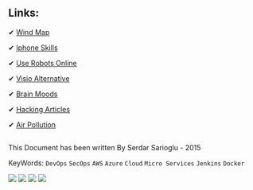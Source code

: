 
## Links: 

 ✔ <a href="https://earth.nullschool.net/#current/wind/surface/level/orthographic=-325.28,40.87,3000/loc=30.205,39.525" target="_blank"> Wind Map</a>

 ✔ <a href="https://dbrand.com/" target="_blank"> Iphone Skills</a>

 ✔ <a href="https://letsrobot.tv/" target="_blank"> Use Robots Online</a>
 
 ✔ <a href="https://www.draw.io/" target="_blank"> Visio Alternative</a>
 
 ✔ <a href="https://www.moodica.com/collection/momentum" target="_blank"> Brain Moods</a>
 
 ✔ <a href="http://www.hackingarticles.in/penetration-testing/" target="_blank"> Hacking Articles</a>
 
 ✔ <a href="http://aqicn.org/city" target="_blank"> Air Pollution</a>
 
 
 
 

##
This Document has been written By Serdar Sarioglu - 2015

KeyWords: `DevOps` `SecOps` `AWS` `Azure` `Cloud` `Micro Services` `Jenkins` `Docker`

<a href="https://mysystem.org" title="Mysystem.org"><img src="https://img.shields.io/badge/Visit-mysite-green.svg"></a>
<a href="https://www.paypal.me/ssarioglu" title="Support project"><img src="https://img.shields.io/badge/Donate-me-red.svg"></a>
<a href="mailto:serdar.sarioglu@mysystem.org" title="Email"><img src="https://img.shields.io/badge/Email-me-blue.svg"></a>
<a href="https://www.linkedin.com/in/serdarsarioglu/" title="Linkedin"><img src="https://img.shields.io/badge/Linkedin-me-orange.svg"></a>

